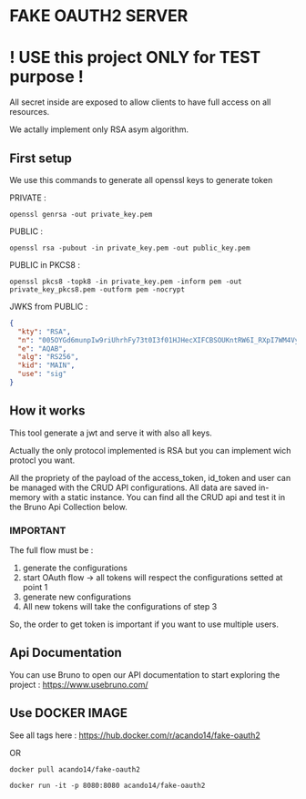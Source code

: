 # FAKE OAUTH2 SERVER
# ! USE this project ONLY for TEST purpose !

All secret inside are exposed to allow clients to have full access
on all resources.

We actally implement only RSA asym algorithm.


## First setup

We use this commands to generate all openssl keys to generate token

PRIVATE : 
```shell
openssl genrsa -out private_key.pem
```

PUBLIC :
```shell
openssl rsa -pubout -in private_key.pem -out public_key.pem
```

PUBLIC in PKCS8 :
```shell
openssl pkcs8 -topk8 -in private_key.pem -inform pem -out private_key_pkcs8.pem -outform pem -nocrypt
```

JWKS from PUBLIC :
```json
{
  "kty": "RSA",
  "n": "005OYGd6munpIw9riUhrhFy73t0I3f01HJHecXIFCBSOUKntRW6I_RXpI7WM4Vynrh8Or0CWumb7jNgkkeWKHBLc6Apwrl-3hM5pT9iK4M3IPn1OIDzfI4CAH3QMZ69M4p0lX13Zp8PEGTaxWP4HIxgDxXh_Lbee80GdzRFEFyL39irwuqmPvw5RUOT2Kbqg6l8rYV7b7dlDBSh9XoJ2792ew-Lhe9OWzGiqCF0n676ma81ojXY4KVdBMg6nry6WTGwSMuYIYlPj3zL6QX2CQWgu6naYiwAc8wzyJk1YLBnohTlFlg4Aqe7zGZ4Po0s52BQuHAYwCiclxGrrsDhNyun97UZg71_4IMWeZ6HEw16WdcvajxUTedJcW0NDBxNtqd7a8hkE23gxVIc-kj9qtffsdJkF-yK93W4I_492C38diT6xfYFNbiYn4WXzpHzsR-kHDuDeIiI_5XtqhaJiVFmYuScM-mA_Xjm37Twrw3N7_NpYQLnvYg1hwaBl1gZhJrlyC0pHfPNw3_7kni_B1Rr1rS51LZMjDlz5-WaCWPc8BB4_qyZ7CL2R_eMbNVti1zzet3MeKbF-2Lh6Qe4SQv9S9H8F3XZ9s7fr5qPDThj1Jphda6M6f50idBVR1lbG_gppGyPGqSNw1geFr-zUuto-N9hBnZ4d1HSEw4rkkt0",
  "e": "AQAB",
  "alg": "RS256",
  "kid": "MAIN",
  "use": "sig"
}
```

## How it works

This tool generate a jwt and serve it with also all keys.

Actually the only protocol implemented is RSA but you can implement wich protocl you want.

All the propriety of the payload of the access_token, id_token and user can be managed with the CRUD API configurations.
All data are saved in-memory with a static instance.
You can find all the CRUD api and test it in the Bruno Api Collection below.

### IMPORTANT

The full flow must be :
1) generate the configurations
2) start OAuth flow -> all tokens will respect the configurations setted at point 1
3) generate new configurations
4) All new tokens will take the configurations of step 3

So, the order to get token is important if you want to use multiple users.

## Api Documentation

You can use Bruno to open our API documentation to start exploring the project : https://www.usebruno.com/

## Use DOCKER IMAGE 

See all tags here : https://hub.docker.com/r/acando14/fake-oauth2

OR 

```shell
docker pull acando14/fake-oauth2

docker run -it -p 8080:8080 acando14/fake-oauth2
```


